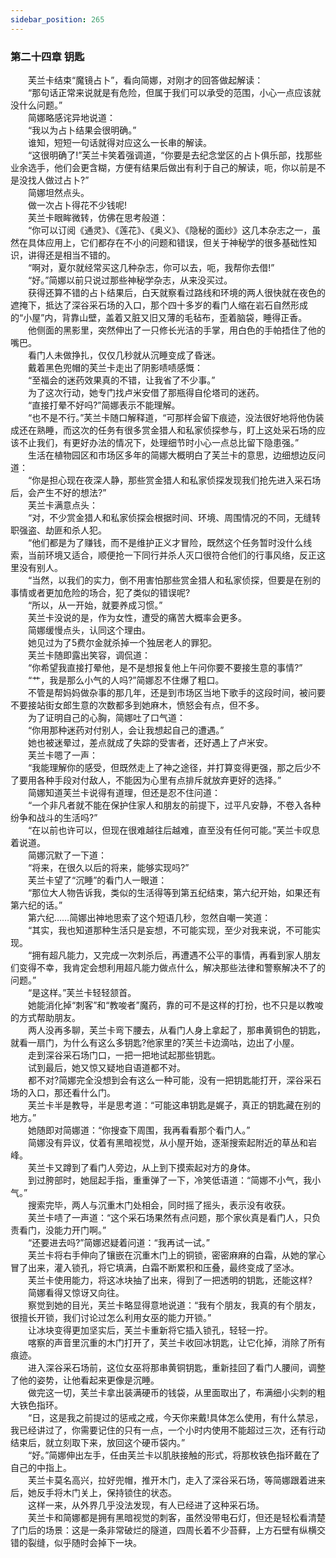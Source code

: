 ```yaml
---
sidebar_position: 265
---
```

### 第二十四章 钥匙  


　　芙兰卡结束“魔镜占卜”，看向简娜，对刚才的回答做起解读：  
　　“那句话正常来说就是有危险，但属于我们可以承受的范围，小心一点应该就没什么问题。”  
　　简娜略感诧异地说道：  
　　“我以为占卜结果会很明确。”  
　　谁知，短短一句话就得对应这么一长串的解读。  
　　“这很明确了!”芙兰卡笑着强调道，“你要是去纪念堂区的占卜俱乐部，找那些业余选手，他们会更含糊，方便有结果后做出有利于自己的解读，呃，你以前是不是没找人做过占卜?”  
　　简娜坦然点头。  
　　做一次占卜得花不少钱呢!  
　　芙兰卡眼眸微转，仿佛在思考般道：  
　　“你可以订阅《通灵》、《莲花》、《奥义》、《隐秘的面纱》这几本杂志之一，虽然在具体应用上，它们都存在不小的问题和错误，但关于神秘学的很多基础性知识，讲得还是相当不错的。  
　　“啊对，夏尔就经常买这几种杂志，你可以去，呃，我帮你去借!”  
　　“好。”简娜以前只说过那些神秘学杂志，从来没买过。  
　　获得还算不错的占卜结果后，白天就察看过路线和环境的两人很快就在夜色的遮掩下，抵达了深谷采石场的入口，那个四十多岁的看门人缩在岩石自然形成的“小屋”内，背靠山壁，盖着又脏又旧又薄的毛毡布，歪着脑袋，睡得正香。  
　　他侧面的黑影里，突然伸出了一只修长光洁的手掌，用白色的手帕捂住了他的嘴巴。  
　　看门人未做挣扎，仅仅几秒就从沉睡变成了昏迷。  
　　戴着黑色兜帽的芙兰卡走出了阴影啧啧感慨：  
　　“至福会的迷药效果真的不错，让我省了不少事。”  
　　为了这次行动，她专门找卢米安借了那瓶得自伦塔司的迷药。  
　　“直接打晕不好吗?”简娜表示不能理解。  
　　“也不是不行。”芙兰卡随口解释道，“可那样会留下痕迹，没法很好地将他伪装成还在熟睡，而这次的任务有很多赏金猎人和私家侦探参与，盯上这处采石场的应该不止我们，有更好办法的情况下，处理细节时小心一点总比留下隐患强。”  
　　生活在植物园区和市场区多年的简娜大概明白了芙兰卡的意思，边细想边反问道：  
　　“你是担心现在夜深人静，那些赏金猎人和私家侦探发现我们抢先进入采石场后，会产生不好的想法?”  
　　芙兰卡满意点头：  
　　“对，不少赏金猎人和私家侦探会根据时间、环境、周围情况的不同，无缝转职强盗、劫匪和杀人犯。  
　　“他们都是为了赚钱，而不是维护正义才冒险，既然这个任务暂时没什么线索，当前环境又适合，顺便抢一下同行并杀人灭口很符合他们的行事风络，反正这里没有别人。  
　　“当然，以我们的实力，倒不用害怕那些赏金猎人和私家侦探，但要是在别的事情或者更加危险的场合，犯了类似的错误呢?  
　　“所以，从一开始，就要养成习惯。”  
　　芙兰卡没说的是，作为女性，遭受的痛苦大概率会更多。  
　　简娜缓慢点头，认同这个理由。  
　　她见过为了5费尔金就杀掉一个独居老人的罪犯。  
　　芙兰卡随即露出笑容，调侃道：  
　　“你希望我直接打晕他，是不是想报复他上午问你要不要接生意的事情?”  
　　“艹，我是那么小气的人吗?”简娜忍不住爆了粗口。  
　　不管是帮妈妈做杂事的那几年，还是到市场区当地下歌手的这段时间，被问要不要接站街女郎生意的次数都多到她麻木，愤怒会有点，但不多。  
　　为了证明自己的心胸，简娜吐了口气道：  
　　“你用那种迷药对付别人，会让我想起自己的遭遇。”  
　　她也被迷晕过，差点就成了失踪的受害者，还好遇上了卢米安。  
　　芙兰卡嗯了一声：  
　　“我能理解你的感受，但既然走上了神之途径，并打算变得更强，那之后少不了要用各种手段对付敌人，不能因为心里有点排斥就放弃更好的选择。”  
　　简娜知道芙兰卡说得有道理，但还是忍不住问道：  
　　“一个非凡者就不能在保护住家人和朋友的前提下，过平凡安静，不卷入各种纷争和战斗的生活吗?”  
　　“在以前也许可以，但现在很难越往后越难，直至没有任何可能。”芙兰卡叹息着说道。  
　　简娜沉默了一下道：  
　　“将来，在很久以后的将来，能够实现吗?”  
　　芙兰卡望了“沉睡”的看门人一眼道：  
　　“那位大人物告诉我，类似的生活得等到第五纪结束，第六纪开始，如果还有第六纪的话。”  
　　第六纪……简娜出神地思索了这个短语几秒，忽然自嘲一笑道：  
　　“其实，我也知道那种生活只是妄想，不可能实现，至少对我来说，不可能实现。  
　　“拥有超凡能力，又完成一次刺杀后，再遭遇不公平的事情，再看到家人朋友们变得不幸，我肯定会想利用超凡能力做点什么，解决那些法律和警察解决不了的问题。”  
　　“是这样。”芙兰卡轻轻颔首。  
　　她能消化掉“刺客”和“教唆者”魔药，靠的可不是这样的打扮，也不只是以教唆的方式帮助朋友。  
　　两人没再多聊，芙兰卡弯下腰去，从看门人身上拿起了，那串黄铜色的钥匙，就看一扇门，为什么有这么多钥匙?他家里的?芙兰卡边滴咕，边出了小屋。  
　　走到深谷采石场门口，一把一把地试起那些钥匙。  
　　试到最后，她又惊又疑地自语道都不对。  
　　都不对?简娜完全没想到会有这么一种可能，没有一把钥匙能打开，深谷采石场的入口，那还看什么门。  
　　芙兰卡半是教导，半是思考道：“可能这串钥匙是娓子，真正的钥匙藏在别的地方。”  
　　她随即对简娜道：“你搜查下周围，我再看看那个看门人。”  
　　简娜没有异议，仗着有黑暗视觉，从小屋开始，逐渐搜索起附近的草丛和岩峰。  
　　芙兰卡又蹲到了看门人旁边，从上到下摸索起对方的身体。  
　　到过胯部时，她屈起手指，重重弹了一下，冷笑低语道：“简娜不小气，我小气。”  
　　搜索完毕，两人与沉重木门处相会，同时摇了摇头，表示没有收获。  
　　芙兰卡啧了一声道：“这个采石场果然有点问题，那个家伙真是看门人，只负责看门，没能力开门啊。”  
　　“还要进去吗?”简娜迟疑着问道：“我再试一试。”  
　　芙兰卡将右手伸向了镶嵌在沉重木门上的铜锁，密密麻麻的白霜，从她的掌心冒了出来，灌入锁孔，将它填满，白霜不断累积和压叠，最终变成了坚冰。  
　　芙兰卡使用能力，将这冰块抽了出来，得到了一把透明的钥匙，还能这样?  
　　简娜看得又惊讶又向往。  
　　察觉到她的目光，芙兰卡略显得意地说道：“我有个朋友，我真的有个朋友，很擅长开锁，我们讨论过怎么利用女巫的能力开锁。”  
　　让冰块变得更加坚实后，芙兰卡重新将它插入锁孔，轻轻一拧。  
　　喀察的声音里沉重的木门打开了，芙兰卡收回冰钥匙，让它化掉，消除了所有痕迹。  
　　进入深谷采石场前，这位女巫将那串黄铜钥匙，重新挂回了看门人腰间，调整了他的姿势，让他看起来更像是沉睡。  
　　做完这一切，芙兰卡拿出装满硬币的钱袋，从里面取出了，布满细小尖刺的粗大铁色指环。  
　　“日，这是我之前提过的惩戒之戒，今天你来戴!具体怎么使用，有什么禁忌，我已经讲过了，你需要记住的只有一点，一个小时内使用不能超过三次，还有行动结束后，就立刻取下来，放回这个硬币袋内。”  
　　“好。”简娜伸出左手，任由芙兰卡以肌肤接触的形式，将那枚铁色指环戴在了自己的中指上。  
　　芙兰卡莫名高兴，拉好兜帽，推开木门，走入了深谷采石场，等简娜跟着进来后，她反手将木门关上，保持锁住的状态。  
　　这样一来，从外界几乎没法发现，有人已经进了这种采石场。  
　　芙兰卡和简娜都是拥有黑暗视觉的刺客，虽然没带电石灯，但还是轻松看清楚了门后的场景：这是一条非常破烂的隧道，四周长着不少苔藓，上方石壁有纵横交错的裂缝，似乎随时会掉下一块。  
